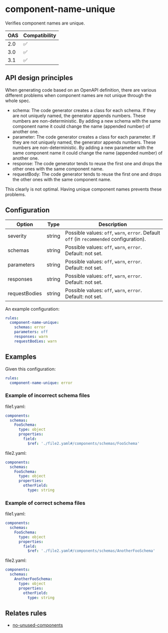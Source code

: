 # component-name-unique

Verifies component names are unique.

|OAS|Compatibility|
|---|---|
|2.0|✅|
|3.0|✅|
|3.1|✅|


## API design principles

When generating code based on an OpenAPI definition, there are various different problems when component names are not
unique through the whole spec.

- schema: The code generator creates a class for each schema.
  If they are not uniquely named, the generator appends numbers. These numbers are non-deterministic.
  By adding a new schema with the same component name it could change the name (appended number) of another one.
- parameter: The code generator creates a class for each parameter.
  If they are not uniquely named, the generator appends numbers. These numbers are non-deterministic.
  By adding a new parameter with the same component name it could change the name (appended number) of another one.
- response: The code generator tends to reuse the first one and drops the other ones with the same component name.
- requestBody: The code generator tends to reuse the first one and drops the other ones with the same component name.

This clearly is not optimal. Having unique component names prevents these problems.

## Configuration

| Option        |Type| Description                                                                              |
|---------------|---|------------------------------------------------------------------------------------------|
| severity      |string| Possible values: `off`, `warn`, `error`. Default `off` (in `recommended` configuration). |
| schemas       |string| Possible values: `off`, `warn`, `error`. Default: not set. |
| parameters    |string| Possible values: `off`, `warn`, `error`. Default: not set. |
| responses     |string| Possible values: `off`, `warn`, `error`. Default: not set. |
| requestBodies |string| Possible values: `off`, `warn`, `error`. Default: not set. |

An example configuration:

```yaml
rules:
  component-name-unique:
    schemas: error
    parameters: off
    responses: warn
    requestBodies: warn
```

## Examples


Given this configuration:

```yaml
rules:
  component-name-unique: error
```

### Example of **incorrect** schema files

file1.yaml:
```yaml
components:
  schemas:
    FooSchema:
      type: object
      properties:
        field:
          $ref: './file2.yaml#/components/schemas/FooSchema'
```

file2.yaml:
```yaml
components:
  schemas:
    FooSchema:
      type: object
      properties:
        otherField:
          type: string
```

### Example of **correct** schema files

file1.yaml:
```yaml
components:
  schemas:
    FooSchema:
      type: object
      properties:
        field:
          $ref: './file2.yaml#/components/schemas/AnotherFooSchema'
```

file2.yaml:
```yaml
components:
  schemas:
    AnotherFooSchema:
      type: object
      properties:
        otherField:
          type: string
```

## Relates rules

- [no-unused-components](./no-unused-components.md)
